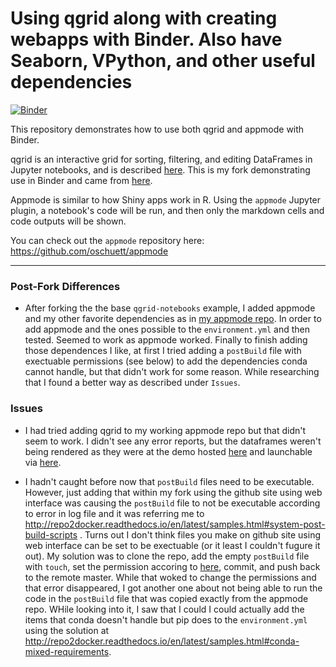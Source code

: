# Using qgrid along with creating webapps with Binder. Also have Seaborn, VPython, and other useful dependencies

[![Binder](https://mybinder.org/badge.svg)](https://beta.mybinder.org/v2/gh/fomightez/qgrid-notebooks/master?filepath=index.ipynb)

This repository demonstrates how to use both qgrid and appmode with Binder. 

qgrid is an interactive grid for sorting, filtering, and editing DataFrames in Jupyter notebooks, and is described [here](https://github.com/quantopian/qgrid). This is my fork demonstrating use in Binder and came from [here](https://github.com/quantopian/qgrid-notebooks).

Appmode is similar to how Shiny apps work in R.
Using the `appmode` Jupyter plugin, a notebook's code will be run, and then only the markdown cells and
code outputs will be shown.

You can check out the `appmode` repository here: https://github.com/oschuett/appmode

----

### Post-Fork Differences
- After forking the the base `qgrid-notebooks` example, I added appmode and my other favorite dependencies as in [my appmode repo](https://github.com/fomightez/appmode). In order to add appmode and the ones possible to the `environment.yml` and then tested. Seemed to work as appmode worked. Finally to finish adding those dependences I like, at first I tried adding a `postBuild` file with exectuable permissions (see below) to add the dependencies conda cannot handle, but that didn't work for some reason. While researching that I found a better way as described under `Issues`. 


### Issues

- I had tried adding qgrid to my working appmode repo but that didn't seem to work. I didn't see any error reports, but the dataframes weren't being rendered as they were at the demo hosted [here](https://github.com/quantopian/qgrid-notebooks) and launchable via [here](https://beta.mybinder.org/v2/gh/quantopian/qgrid-notebooks/master?filepath=index.ipynb).

- I hadn't caught before now that `postBuild` files need to be executable. However, just adding that within my fork using the github site using web interface was causing the `postBuild` file to not be executable according to error in log file and it was referring me to http://repo2docker.readthedocs.io/en/latest/samples.html#system-post-build-scripts . Turns out I don't think files you make on github site using web interface can be set to be exectuable (or it least I couldn't fugure it out). My solution was to clone the repo, add the empty `postBuild` file with `touch`, set the permission accoring to [here](http://repo2docker.readthedocs.io/en/latest/samples.html#system-post-build-scripts), commit, and push back to the remote master. While that woked to change the permissions and that error disappeared, I got another one about not being able to run the code in the `postBuild` file that was copied exactly from the appmode repo. WHile looking into it, I saw that I could I could actually add the items that conda doesn't handle but pip does to the `environment.yml` using the solution at http://repo2docker.readthedocs.io/en/latest/samples.html#conda-mixed-requirements.
